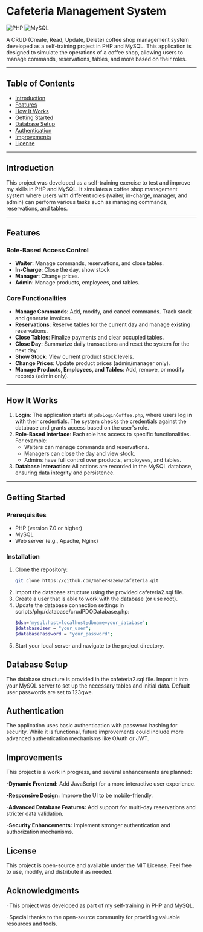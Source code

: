 # Cafeteria Management System

![PHP](https://img.shields.io/badge/PHP-777BB4?style=for-the-badge&logo=php&logoColor=white)
![MySQL](https://img.shields.io/badge/MySQL-005C84?style=for-the-badge&logo=mysql&logoColor=white)

A CRUD (Create, Read, Update, Delete) coffee shop management system developed as a self-training project in PHP and MySQL. This application is designed to simulate the operations of a coffee shop, allowing users to manage commands, reservations, tables, and more based on their roles.

---

## Table of Contents
- [Introduction](#introduction)
- [Features](#features)
- [How It Works](#how-it-works)
- [Getting Started](#getting-started)
- [Database Setup](#database-setup)
- [Authentication](#authentication)
- [Improvements](#improvements)
- [License](#license)

---

## Introduction

This project was developed as a self-training exercise to test and improve my skills in PHP and MySQL. It simulates a coffee shop management system where users with different roles (waiter, in-charge, manager, and admin) can perform various tasks such as managing commands, reservations, and tables.

---

## Features

### Role-Based Access Control
- **Waiter**: Manage commands, reservations, and close tables.
- **In-Charge**: Close the day, show stock
- **Manager**: Change prices.
- **Admin**: Manage products, employees, and tables.

### Core Functionalities
- **Manage Commands**: Add, modify, and cancel commands. Track stock and generate invoices.
- **Reservations**: Reserve tables for the current day and manage existing reservations.
- **Close Tables**: Finalize payments and clear occupied tables.
- **Close Day**: Summarize daily transactions and reset the system for the next day.
- **Show Stock**: View current product stock levels.
- **Change Prices**: Update product prices (admin/manager only).
- **Manage Products, Employees, and Tables**: Add, remove, or modify records (admin only).

---

## How It Works

1. **Login**: The application starts at `pdoLoginCoffee.php`, where users log in with their credentials. The system checks the credentials against the database and grants access based on the user's role.
2. **Role-Based Interface**: Each role has access to specific functionalities. For example:
   - Waiters can manage commands and reservations.
   - Managers can close the day and view stock.
   - Admins have full control over products, employees, and tables.
3. **Database Interaction**: All actions are recorded in the MySQL database, ensuring data integrity and persistence.

---

## Getting Started

### Prerequisites
- PHP (version 7.0 or higher)
- MySQL
- Web server (e.g., Apache, Nginx)

### Installation
1. Clone the repository:
   ```bash
   git clone https://github.com/maherHazem/cafeteria.git
2. Import the database structure using the provided cafeteria2.sql file.
3. Create a user that is able to work with the database (or use root).
4. Update the database connection settings in scripts/php/database/crudPDODatabase.php:
   ```bash
   $dsn='mysql:host=localhost;dbname=your_database';
   $databaseUser = "your_user";
   $databasePassword = "your_password";
5. Start your local server and navigate to the project directory.
## Database Setup

The database structure is provided in the cafeteria2.sql file. Import it into your MySQL server to set up the necessary tables and initial data. Default user passwords are set to 123qwe.

## Authentication

The application uses basic authentication with password hashing for security. While it is functional, future improvements could include more advanced authentication mechanisms like OAuth or JWT.

## Improvements

This project is a work in progress, and several enhancements are planned:

**-Dynamic Frontend:** Add JavaScript for a more interactive user experience.

**-Responsive Design:** Improve the UI to be mobile-friendly.

**-Advanced Database Features:** Add support for multi-day reservations and stricter data validation.

**-Security Enhancements:** Implement stronger authentication and authorization mechanisms.

## License

This project is open-source and available under the MIT License. Feel free to use, modify, and distribute it as needed.

## Acknowledgments

· This project was developed as part of my self-training in PHP and MySQL.

· Special thanks to the open-source community for providing valuable resources and tools.
